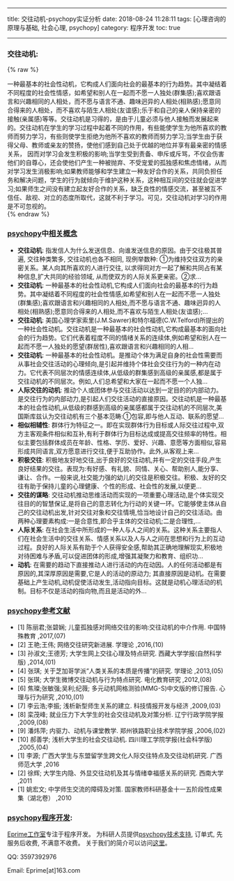 
---
title: 交往动机-psychopy实证分析
date: 2018-08-24 11:28:11
tags: [心理咨询的原理与基础, 社会心理, psychopy]
category: 程序开发
toc: true

---



<span></span>
<!-- more -->



### 交往动机:

{% raw %}
<div class="p1">一种最基本的社会性动机，它构成人们面向社会的最基本的行为趋势。其中凝结着不同程度的社会性情感，如希望和别人在一起而不愿一人独处(群集感);喜欢跟语言和兴趣相同的人相处，而不愿与语言不通、趣味迥异的人相处(相熟感);愿意同合得来的人相处，而不喜欢与陌生人相处(友谊感);乐于和自己的亲人保持亲密的接触(亲属感)等等。交往动机是习得的，是由于儿童必须与他人接触而发展起来的。交往动机在学生的学习过程中起着不同的作用，有些能使学生为他所喜欢的教师而努力学习，有些则使学生拒绝为他所不喜欢的教师而努力学习;当学生由于获得父母、教师或亲友的赞扬，使他们感到自己处于优越的地位并享有最亲密的情感关系， 因而对学习会发生积极的影响;当学生受到责备、申斥或斥骂，不仅会伤害他们的自尊心，还会使他们产生一种被抛弃、不受宠爱的孤独感和焦虑情绪，从而对学习发生消极影响;如果教师能够和学生建立一种友好合作的关系，共同负担任务和解决问题，学生的行为就倾向于维护这种关系，这种相互间的交往就会促进学习;如果师生之间没有建立起友好合作的关系，缺乏良性的情感交流，甚至被互不信任、敌视、对立的态度所取代，这就不利于学习。可见，交往动机对学习的作用是不可忽视的。</div>
{% endraw %}



### [psychopy](/tags/psychopy/)中[相关概念](/categories/程序开发)

- **交往动机**: 指发信人为什么发送信息、向谁发送信息的原因。由于交往极其普遍, 交往种类繁多, 交往动机也各不相同, 现例举数种: ①为维持交往双方的亲密关系。某人向其所喜欢的人进行交往, 以求得同对方一起了解和共同占有某种信息,扩大共同的经验领域, 从而使双方的人际关系更亲密。②求...
- **交往动机**: 一种最基本的社会性动机,它构成人们面向社会的最基本的行为趋势。其中凝结着不同程度的社会性情感,如希望和别人在一起而不愿一人独处(群集感);喜欢跟语言和兴趣相同的人相处,而不愿与语言不通、趣味迥异的人相处(相熟感);愿意同合得来的人相处,而不喜欢与陌生人相处(友谊感);...
- **交往动机**: 美国心理学家索里(J.M.Sawrer)和特尔福德(C.W.Telford)所提出的一种社会性动机。交往动机是一种最基本的社会性动机,它构成最基本的面向社会的行为趋势。它们代表着程度不同的情绪关系的连续体,例如希望和别人在一起而不愿一人独处的愿望(群居性),喜欢跟语言和兴趣相同的人相...
- **交往动机**: 一种最基本的社会性动机。是推动个体为满足自身的社会性需要而从事社会交往活动的心理倾向,是引起并维持个体社会交往行为的一种内在动力。它代表不同层次的情感连续体,从低级的群集感到高级的亲属感,都是属于交往动机的不同层次。例如,人们总希望和大家在一起而不愿一个人独...
- **人际交往的动机**: 推动个人或团体参与交往活动以达到一定目的的内部动力。是交往行为的内部动力,是引起人们交往活动的直接原因。交往动机是一种最基本的社会性动机,从低级的群感到高级的亲属感都属于交往动机的不同层次,美国斯库兹认为交往动机有三个基本范畴:①包容,即与他人互动、联系的愿望...
- **相似相辅性**: 群体行为特征之一。即在实现群体行为目标或人际交往过程中,双方主客观条件相似和互补,有利于群体行为目标达成或提高交往频率的特性。相似主要包括群体成员在年龄、性格、学历、爱好、兴趣、意愿等方面相似,容易形成共同语言,双方愿意进行交往,便于互助协作。此外,从客观上来...
- **积极交往**: 积极地友好地交往,出于良好的交往动机,并有一定的交往手段,产生良好结果的交往。表现为:有好感、有礼貌、同情、关心、帮助别人,能分享、谦让、合作。一般来说,社交能力强的幼儿的交往是积极交往。积极、友好的交往有助于保持儿童的心理健康、个性的形成、社会性的发展,以便更...
- **交往的谋略**: 交往动机推动思维活动而实现的一项重要心理活动,是个体实现交往目的的智慧保证,是将自己的意志转化为行动的关键一环。它能够使主体从自己的交往动机出发,针对交往对象和交往情境,恰当地设计自己的交往活动。由两种心理要素构成:一是合意性,即合乎主体的交往动机;二是合理性,...
- **人际关系**: 在社会生活中所形成的一种人与人之间的关系。这种关系主要指人们在社会生活中的交往关系、情感关系以及人与人之间在思想和行为上的互动过程。良好的人际关系有助于个人获得安全感,帮助其正确地理解现实,积极地对待困难与矛盾,可以促进团体的形成,增强其凝聚力和教育、组织功...
- **动机**: 在需要的趋动下直接推动人进行活动的内在动因。人的任何活动都是有原因的,其深厚原因是需要,它是人的活动的原动力; 其直接原因是动机。在需要基础上产生动机,动机促使活动发生,活动指向目标。这就是动机心理活动的机制。目标不仅是活动的指向物,而且是活动的外...


### [psychopy](/tags/psychopy/)[参考文献](/categories/程序开发/)

- [1]  陈丽君;张碧娴; 儿童孤独感对网络交往的影响:交往动机的中介作用. 中国特殊教育 ,2017,(07)
- [2]  王艳;王伟; 网络交往研究新进展. 学理论 ,2016,(10)
- [3]  孙淑文;王德芳; 大学生网上交往心理及特点研究. 西藏大学学报(自然科学版) ,2014,(01)
- [4]  张琪; 关于芝加哥学派“人类关系的本质是传播”的研究. 学理论 ,2013,(05)
- [5]  张琪; 大学生微博交往动机与行为特点研究. 电化教育研究 ,2012,(08)
- [6]  焦璨;张敏强;吴利;纪薇; 多元动机网格测验(MMG-S)中文版的修订报告. 心理与行为研究 ,2010,(01)
- [7]  李云浩;李振; 浅析新型师生关系的建立. 科技情报开发与经济 ,2009,(03)
- [8]  栾茂峰; 就业压力下大学生的社会交往动机及对策分析. 辽宁行政学院学报 ,2009,(08)
- [9]  潘炜萍; 内驱力、动机与课堂教学. 郑州铁路职业技术学院学报 ,2006,(02)
- [10]  郝善学; 浅析大学生的社会交往动机. 四川理工学院学报(社会科学版) ,2005,(04)
- [1]  李源; 广西大学生与东盟留学生跨文化人际交往特点及交往动机研究. 广西师范大学 ,2016
- [2]  徐辉; 大学生内隐、外显交往动机及其与情绪幸福感关系的研究. 西南大学 ,2011
- [1]  姚宏文; 中学师生交流的障碍及对策. 国家教师科研基金十一五阶段性成果集（湖北卷） ,2010


### [psychopy](/tags/psychopy/)[程序开发](/categories/程序开发/):
[Eprime工作室](http://Eprime.cn/)专注于程序开发。
为科研人员提供[psychopy技术支持](http://Eprime.cn/2018/08/17/关于Eprime工作室/), 订单式, 先服务后收费, 不满意不收费。
关于我们的简介可以访问[这里](http://Eprime.cn/2018/08/17/关于Eprime工作室/)。

QQ: 3597392976

Email: Eprime[at]163.com


